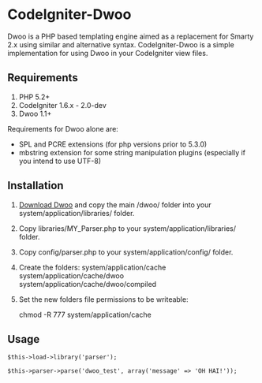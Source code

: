 CodeIgniter-Dwoo
================

Dwoo is a PHP based templating engine aimed as a replacement for Smarty 2.x using similar and alternative syntax.
CodeIgniter-Dwoo is a simple implementation for using Dwoo in your CodeIgniter view files.


Requirements
------------

1. PHP 5.2+
2. CodeIgniter 1.6.x - 2.0-dev
3. Dwoo 1.1+

Requirements for Dwoo alone are:

* SPL and PCRE extensions (for php versions prior to 5.3.0)
* mbstring extension for some string manipulation plugins (especially if you intend to use UTF-8)


Installation
------------

1. [Download Dwoo](http://dwoo.org/) and copy the main /dwoo/ folder into your system/application/libraries/ folder.

2. Copy libraries/MY_Parser.php to your system/application/libraries/ folder.

3. Copy config/parser.php to your system/application/config/ folder.

4. Create the folders:
	system/application/cache
	system/application/cache/dwoo
	system/application/cache/dwoo/compiled

5. Set the new folders file permissions to be writeable:

	chmod -R 777 system/application/cache


Usage
-----

	$this->load->library('parser');
	
	$this->parser->parse('dwoo_test', array('message' => 'OH HAI!'));